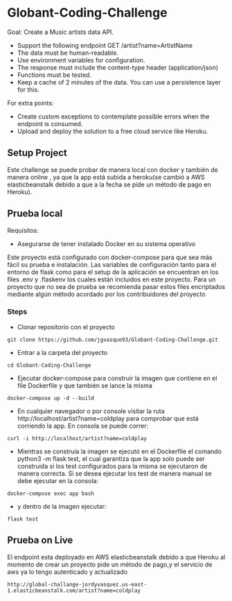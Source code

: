 # Globant-Coding-Challenge
Goal: Create a Music artists data API.
- Support the following endpoint GET /artist?name=ArtistName
- The data must be human-readable.
- Use environment variables for configuration.
- The response must include the content-type header (application/json)
- Functions must be tested.
- Keep a cache of 2 minutes of the data. You can use a persistence layer for this.

For extra points:

- Create custom exceptions to contemplate possible errors when the endpoint is consumed.
- Upload and deploy the solution to a free cloud service like Heroku.


## Setup Project

Este challenge se puede probar de manera local con docker y también de manera online , ya que la app está subida a heroku(se cambió a AWS elasticbeanstalk debido a que a la fecha se pide un método de pago en Heroku).

## Prueba local
Requisitos:
- Asegurarse de tener instalado Docker en su sistema operativo

Este proyecto está configurado con docker-compose para que sea más fácil su prueba e instalación. Las variables de configuración tanto para el entorno de flask como para el setup de la aplicación se encuentran en los files .env y .flaskenv los cuales están incluidos en este proyecto. Para un proyecto que no sea de prueba se recomienda pasar estos files encriptados mediante algún método acordado por los contribuidores del proyecto

### Steps
- Clonar repositorio con el proyecto

```console
git clone https://github.com/jgvasque93/Globant-Coding-Challenge.git
```
- Entrar a la carpeta del proyecto

```console
cd Globant-Coding-Challenge
```
- Ejecutar docker-compose para construir la imagen que contiene en el file Dockerfile y que también se lance la misma

```console
docker-compose up -d --build
```

- En cualquier navegador o por console visitar la ruta http://localhost/artist?name=coldplay para comprobar que está corriendo la app.
En consola se puede correr:
```console
curl -i http://localhost/artist?name=coldplay
```

- Mientras se construía la imagen se ejecutó en el Dockerfile el comando python3 -m flask test, el cual garantiza que la app solo puede ser construida si los test configurados para la misma se ejecutaron de manera correcta. Si se desea ejecutar los test de manera manual se debe ejecutar en la consola:
```console
docker-compose exec app bash
```

- y dentro de la imagen ejecutar:
```console
flask test
```

## Prueba on Live
El endpoint esta deployado en AWS elasticbeanstalk debido a que Heroku al momento de crear un proyecto pide un método de pago,y el servicio de aws ya lo tengo autenticado y actualizado
```console
http://global-challange-jordyvasquez.us-east-1.elasticbeanstalk.com/artist?name=coldplay
```



